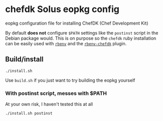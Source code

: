 # chefdk Solus eopkg config

eopkg configuration file for installing ChefDK (Chef Development Kit)

By default __does not__ configure `$PATH` settings like the `postinst` script
in the Debian package would. This is on purpose so the `chefdk` ruby
installation can be easily used with [`rbenv`](https://github.com/rbenv/rbenv)
and the [`rbenv-chefdk`](https://github.com/docwhat/rbenv-chefdk) plugin.

## Build/install

```
./install.sh
```

Use `build.sh` if you just want to try building the eopkg yourself

### With postinst script, messes with $PATH

At your own risk, I haven't tested this at all

```
./install.sh postinst
```
